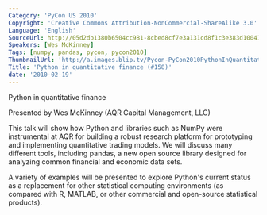 ```yaml
---
Category: 'PyCon US 2010'
Copyright: 'Creative Commons Attribution-NonCommercial-ShareAlike 3.0'
Language: 'English'
SourceUrl: http://05d2db1380b6504cc981-8cbed8cf7e3a131cd8f1c3e383d10041.r93.cf2.rackcdn.com/pycon-us-2010/305_python-in-quantitative-finance-158.m4v
Speakers: [Wes McKinney]
Tags: [numpy, pandas, pycon, pycon2010]
ThumbnailUrl: 'http://a.images.blip.tv/Pycon-PyCon2010PythonInQuantitativeFinance158145.png'
Title: 'Python in quantitative finance (#158)'
date: '2010-02-19'
---
```

Python in quantitative finance

  
Presented by Wes McKinney (AQR Capital Management, LLC)

  
This talk will show how Python and libraries such as NumPy were instrumental
at AQR for building a robust research platform for prototyping and
implementing quantitative trading models. We will discuss many different
tools, including pandas, a new open source library designed for analyzing
common financial and economic data sets.

  
A variety of examples will be presented to explore Python's current status as
a replacement for other statistical computing environments (as compared with
R, MATLAB, or other commercial and open-source statistical products).
